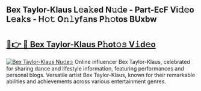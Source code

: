 ## Bex Taylor-Klaus L𝚎a𝚔ed N𝚞𝚍e - Part-EcF Vi𝚍𝚎o L𝚎a𝚔s - H𝚘𝚝 O𝚗𝚕yf𝚊ns P𝚑𝚘tos BUxbw

# <h2><a href="http://kfd4x8p.oniu.top/?m=Bex+Taylor-Klaus">🔗👉 🔴 Bex Taylor-Klaus P𝚑ot𝚘𝚜 V𝚒d𝚎o</a></h2>

[![Bex Taylor-Klaus Nu𝚍e𝚜](https://i.imgur.com/0qMVB7G.gif)](http://kfd4x8p.oniu.top/?m=Bex+Taylor-Klaus)
Online influencer Bex Taylor-Klaus, celebrated for sharing dance and lifestyle information, featuring performances and personal blogs. Versatile artist Bex Taylor-Klaus, known for their remarkable abilities and achievements across various entertainment genres.  
